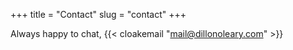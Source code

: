 +++
title = "Contact"
slug = "contact"
+++

Always happy to chat, {{< cloakemail "mail@dillonoleary.com" >}}
